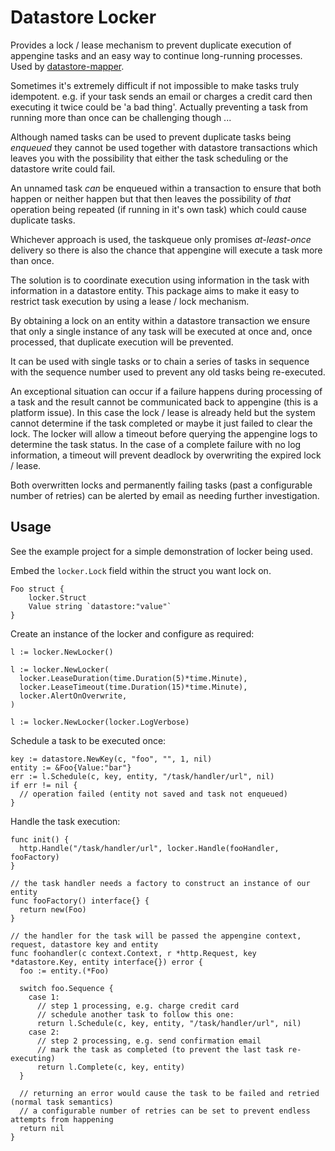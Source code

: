 # Datastore Locker
Provides a lock / lease mechanism to prevent duplicate execution of
appengine tasks and an easy way to continue long-running processes. Used
by [datastore-mapper](https://github.com/CaptainCodeman/datastore-mapper).

Sometimes it's extremely difficult if not impossible to make tasks truly
idempotent. e.g. if your task sends an email or charges a credit card
then executing it twice could be 'a bad thing'. Actually preventing a task
from running more than once can be challenging though ...

Although named tasks can be used to prevent duplicate tasks being *enqueued*
they cannot be used together with datastore transactions which leaves you
with the possibility that either the task scheduling or the datastore write
could fail.

An unnamed task *can* be enqueued within a transaction to ensure that both
happen or neither happen but that then leaves the possibility of *that*
operation being repeated (if running in it's own task) which could cause
duplicate tasks.

Whichever approach is used, the taskqueue only promises *at-least-once* 
delivery so there is also the chance that appengine will execute a task more
than once.

The solution is to coordinate execution using information in the task with
information in a datastore entity. This package aims to make it easy to
restrict task execution by using a lease / lock mechanism.

By obtaining a lock on an entity within a datastore transaction we ensure
that only a single instance of any task will be executed at once and, once
processed, that duplicate execution will be prevented.

It can be used with single tasks or to chain a series of tasks in sequence
with the sequence number used to prevent any old tasks being re-executed.

An exceptional situation can occur if a failure happens during processing
of a task and the result cannot be communicated back to appengine (this is
a platform issue). In this case the lock / lease is already held but the
system cannot determine if the task completed or maybe it just failed to 
clear the lock. The locker will allow a timeout before querying the appengine
logs to determine the task status. In the case of a complete failure with
no log information, a timeout will prevent deadlock by overwriting the
expired lock / lease.

Both overwritten locks and permanently failing tasks (past a configurable
number of retries) can be alerted by email as needing further investigation.

## Usage
See the example project for a simple demonstration of locker being used.

Embed the `locker.Lock` field within the struct you want lock on.

    Foo struct {
        locker.Struct
        Value string `datastore:"value"`  
    }

Create an instance of the locker and configure as required:

    l := locker.NewLocker()

    l := locker.NewLocker(
      locker.LeaseDuration(time.Duration(5)*time.Minute),
      locker.LeaseTimeout(time.Duration(15)*time.Minute),
      locker.AlertOnOverwrite,
    )

    l := locker.NewLocker(locker.LogVerbose)

Schedule a task to be executed once:

    key := datastore.NewKey(c, "foo", "", 1, nil)
    entity := &Foo{Value:"bar"}
    err := l.Schedule(c, key, entity, "/task/handler/url", nil)
    if err != nil {
      // operation failed (entity not saved and task not enqueued)
    }

Handle the task execution:

    func init() {
      http.Handle("/task/handler/url", locker.Handle(fooHandler, fooFactory)
    }

    // the task handler needs a factory to construct an instance of our entity
    func fooFactory() interface{} {
      return new(Foo)
    }

    // the handler for the task will be passed the appengine context, request, datastore key and entity
    func foohandler(c context.Context, r *http.Request, key *datastore.Key, entity interface{}) error {
      foo := entity.(*Foo)

      switch foo.Sequence {
        case 1:
          // step 1 processing, e.g. charge credit card
          // schedule another task to follow this one:
          return l.Schedule(c, key, entity, "/task/handler/url", nil)
        case 2:
          // step 2 processing, e.g. send confirmation email
          // mark the task as completed (to prevent the last task re-executing)
          return l.Complete(c, key, entity)
      }

      // returning an error would cause the task to be failed and retried (normal task semantics)
      // a configurable number of retries can be set to prevent endless attempts from happening
      return nil
    }
